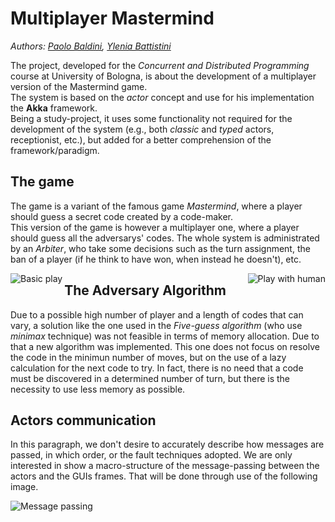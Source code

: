 # Multiplayer Mastermind

*Authors:
[Paolo Baldini](https://github.com/Mandrab),
[Ylenia Battistini](https://github.com/yleniaBattistini)*

The project, developed for the *Concurrent and Distributed Programming* course at University of Bologna, is about the development of a multiplayer version of the Mastermind game.<br/>
The system is based on the *actor* concept and use for his implementation the **Akka** framework.<br/>
Being a study-project, it uses some functionality not required for the development of the system (e.g., both *classic* and *typed* actors, receptionist, etc.), but added for a better comprehension of the framework/paradigm.

## The game

The game is a variant of the famous game *Mastermind*, where a player should guess a secret code created by a code-maker.<br/>
This version of the game is however a multiplayer one, where a player should guess all the adversarys' codes. The whole system is administrated by an *Arbiter*, who take some decisions such as the turn assignment, the ban of a player (if he think to have won, when instead he doesn't), etc.

<img align="left" src="res/base_play.gif" alt="Basic play">
<img align="right" src="res/human_player.gif" alt="Play with human">

## The Adversary Algorithm

Due to a possible high number of player and a length of codes that can vary, a solution like the one used in the *Five-guess algorithm* (who use *minimax* technique) was not feasible in terms of memory allocation. Due to that a new algorithm was implemented. This one does not focus on resolve the code in the minimun number of moves, but on the use of a lazy calculation for the next code to try. In fact, there is no need that a code must be discovered in a determined number of turn, but there is the necessity to use less memory as possible.

## Actors communication

In this paragraph, we don't desire to accurately describe how messages are passed, in which order, or the fault techniques adopted. We are only interested in show a macro-structure of the message-passing between the actors and the GUIs frames. That will be done through use of the following image.

<img align="left" src="res/message-schema.png" alt="Message passing">